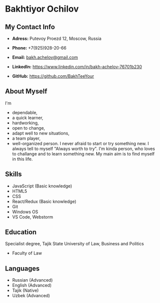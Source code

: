 Bakhtiyor Ochilov
==================

**My Contact Info**
------------------

* **Adress:** Putevoy Proezd 12, Moscow, Russia

* **Phone:** +7(925)928-20-66

* **Email:** bakh.achelov@gmail.com

* **LinkedIn:** https://www.linkedin.com/in/bakh-achelov-76701b230

* **GitHub:** https://github.com/BakhTeeYour

**About Myself**
----------------
I'm 
* dependable, 
* а quick learner, 
* hardworking, 
* open to change, 
* adapt well to new situations, 
* а team player, 
* well-organized person. I never afraid to start or try something new. I always tell to myself "Always worth to try". I'm kinda person, who loves to challange and to learn something new. My main aim is to find myself in this life. 

**Skills**
----------
* JavaScript (Basic knowledge)
* HTML5
* CSS
* React/Redux (Basic knowledge)
* Git
* Windows OS
* VS Code, Webstorm

**Education**
-------------
Specialist degree, Tajik State University of Law, Business and Politics
* Faculty of Law

**Languages**
-------------
* Russian (Advanced)
* English (Advanced)
* Tajik (Native)
* Uzbek (Advanced)

